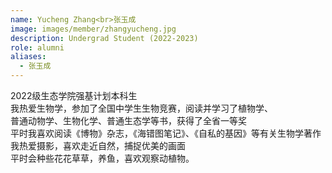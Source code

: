 ```yaml
---
name: Yucheng Zhang<br>张玉成
image: images/member/zhangyucheng.jpg
description: Undergrad Student (2022-2023)
role: alumni
aliases:
  - 张玉成
---
```


<centre>
2022级生态学院强基计划本科生<br>
我热爱生物学，参加了全国中学生生物竞赛，阅读并学习了植物学、<br>
普通动物学、生物化学、普通生态学等书，获得了全省一等奖<br>
平时我喜欢阅读《博物》杂志，《海错图笔记》、《自私的基因》等有关生物学著作<br>
我热爱摄影，喜欢走近自然，捕捉优美的画面<br>
平时会种些花花草草，养鱼，喜欢观察动植物。
</centre>
